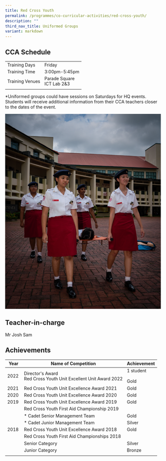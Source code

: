 ```yaml
---
title: Red Cross Youth
permalink: /programmes/co-curricular-activities/red-cross-youth/
description: ""
third_nav_title: Uniformed Groups
variant: markdown
---
```

CCA Schedule
------------

| | |
| --- | --- |
| Training Days | Friday |  
| Training Time | 3:00pm-5:45pm |   
| Training Venues | Parade Square <br> ICT Lab 2&amp;3 |   
| | |
  
\*Uniformed groups could have sessions on Saturdays for HQ events. Students will receive additional information from their CCA teachers closer to the dates of the event.

![](/images/redcross12023.jpg)

Teacher-in-charge
------------------

Mr Josh Sam 


Achievements
------------

| Year | Name of Competition | Achievement |
| --- | --- | --- |
| 2022&nbsp; | Director's Award&nbsp; <br> Red Cross Youth Unit Excellent Unit Award 2022 | 1 student&nbsp; <br> <br> Gold |
| 2021&nbsp; | Red Cross Youth Unit Excellence Award 2021&nbsp; | Gold&nbsp; |
| 2020&nbsp; | Red Cross Youth Unit Excellence Award 2020 | Gold&nbsp; |
| 2019 | Red Cross Youth Unit Excellence Award 2019 | Gold |
| &nbsp; | Red Cross Youth First Aid Championship 2019&nbsp; | &nbsp; |
| &nbsp; | *   Cadet Senior Management Team | Gold&nbsp; |
| &nbsp; | *   Cadet Junior Management Team | Silver&nbsp; |
| 2018 | Red Cross Youth Unit Excellence Award 2018 | Gold |
|   | Red Cross Youth First Aid Championships 2018 |   |
| &nbsp; | Senior Category | Silver&nbsp; |
| &nbsp; | Junior Category | Bronze&nbsp; |
| | | |